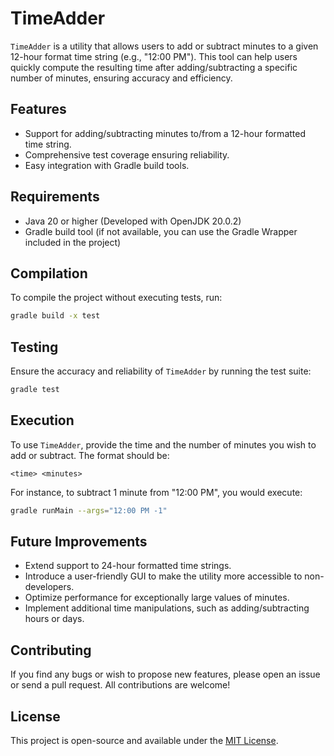 # TimeAdder

`TimeAdder` is a utility that allows users to add or subtract minutes to a given 12-hour format time string (e.g., "12:00 PM"). This tool can help users quickly compute the resulting time after adding/subtracting a specific number of minutes, ensuring accuracy and efficiency.

## Features

- Support for adding/subtracting minutes to/from a 12-hour formatted time string.
- Comprehensive test coverage ensuring reliability.
- Easy integration with Gradle build tools.

## Requirements

- Java 20 or higher (Developed with OpenJDK 20.0.2)
- Gradle build tool (if not available, you can use the Gradle Wrapper included in the project)

## Compilation

To compile the project without executing tests, run:

```bash
gradle build -x test
```

## Testing

Ensure the accuracy and reliability of `TimeAdder` by running the test suite:

```bash
gradle test
```

## Execution

To use `TimeAdder`, provide the time and the number of minutes you wish to add or subtract. The format should be:

```
<time> <minutes>
```

For instance, to subtract 1 minute from "12:00 PM", you would execute:

```bash
gradle runMain --args="12:00 PM -1"
```

## Future Improvements

- Extend support to 24-hour formatted time strings.
- Introduce a user-friendly GUI to make the utility more accessible to non-developers.
- Optimize performance for exceptionally large values of minutes.
- Implement additional time manipulations, such as adding/subtracting hours or days.

## Contributing

If you find any bugs or wish to propose new features, please open an issue or send a pull request. All contributions are welcome!

## License

This project is open-source and available under the [MIT License](LICENSE).